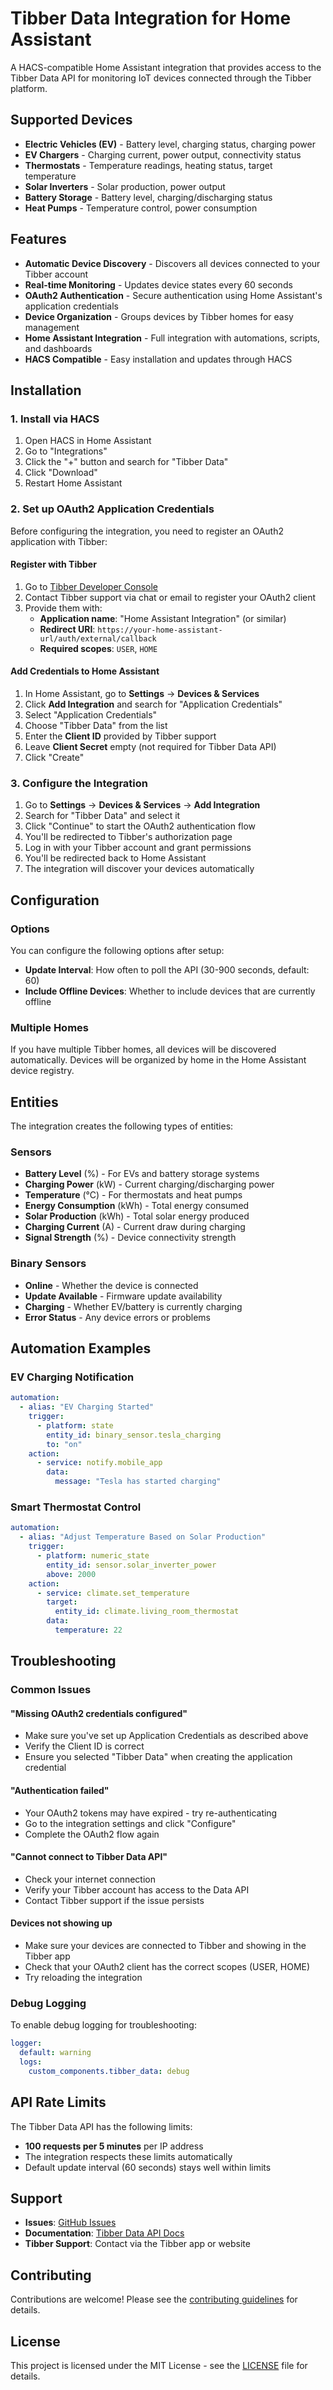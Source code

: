 # Tibber Data Integration for Home Assistant

A HACS-compatible Home Assistant integration that provides access to the Tibber Data API for monitoring IoT devices connected through the Tibber platform.

## Supported Devices

- **Electric Vehicles (EV)** - Battery level, charging status, charging power
- **EV Chargers** - Charging current, power output, connectivity status
- **Thermostats** - Temperature readings, heating status, target temperature
- **Solar Inverters** - Solar production, power output
- **Battery Storage** - Battery level, charging/discharging status
- **Heat Pumps** - Temperature control, power consumption

## Features

- **Automatic Device Discovery** - Discovers all devices connected to your Tibber account
- **Real-time Monitoring** - Updates device states every 60 seconds
- **OAuth2 Authentication** - Secure authentication using Home Assistant's application credentials
- **Device Organization** - Groups devices by Tibber homes for easy management
- **Home Assistant Integration** - Full integration with automations, scripts, and dashboards
- **HACS Compatible** - Easy installation and updates through HACS

## Installation

### 1. Install via HACS

1. Open HACS in Home Assistant
2. Go to "Integrations"
3. Click the "+" button and search for "Tibber Data"
4. Click "Download"
5. Restart Home Assistant

### 2. Set up OAuth2 Application Credentials

Before configuring the integration, you need to register an OAuth2 application with Tibber:

#### Register with Tibber
1. Go to [Tibber Developer Console](https://developer.tibber.com/)
2. Contact Tibber support via chat or email to register your OAuth2 client
3. Provide them with:
   - **Application name**: "Home Assistant Integration" (or similar)
   - **Redirect URI**: `https://your-home-assistant-url/auth/external/callback`
   - **Required scopes**: `USER`, `HOME`

#### Add Credentials to Home Assistant
1. In Home Assistant, go to **Settings** → **Devices & Services**
2. Click **Add Integration** and search for "Application Credentials"
3. Select "Application Credentials"
4. Choose "Tibber Data" from the list
5. Enter the **Client ID** provided by Tibber support
6. Leave **Client Secret** empty (not required for Tibber Data API)
7. Click "Create"

### 3. Configure the Integration

1. Go to **Settings** → **Devices & Services** → **Add Integration**
2. Search for "Tibber Data" and select it
3. Click "Continue" to start the OAuth2 authentication flow
4. You'll be redirected to Tibber's authorization page
5. Log in with your Tibber account and grant permissions
6. You'll be redirected back to Home Assistant
7. The integration will discover your devices automatically

## Configuration

### Options

You can configure the following options after setup:

- **Update Interval**: How often to poll the API (30-900 seconds, default: 60)
- **Include Offline Devices**: Whether to include devices that are currently offline

### Multiple Homes

If you have multiple Tibber homes, all devices will be discovered automatically. Devices will be organized by home in the Home Assistant device registry.

## Entities

The integration creates the following types of entities:

### Sensors
- **Battery Level** (%) - For EVs and battery storage systems
- **Charging Power** (kW) - Current charging/discharging power
- **Temperature** (°C) - For thermostats and heat pumps
- **Energy Consumption** (kWh) - Total energy consumed
- **Solar Production** (kWh) - Total solar energy produced
- **Charging Current** (A) - Current draw during charging
- **Signal Strength** (%) - Device connectivity strength

### Binary Sensors
- **Online** - Whether the device is connected
- **Update Available** - Firmware update availability
- **Charging** - Whether EV/battery is currently charging
- **Error Status** - Any device errors or problems

## Automation Examples

### EV Charging Notification
```yaml
automation:
  - alias: "EV Charging Started"
    trigger:
      - platform: state
        entity_id: binary_sensor.tesla_charging
        to: "on"
    action:
      - service: notify.mobile_app
        data:
          message: "Tesla has started charging"
```

### Smart Thermostat Control
```yaml
automation:
  - alias: "Adjust Temperature Based on Solar Production"
    trigger:
      - platform: numeric_state
        entity_id: sensor.solar_inverter_power
        above: 2000
    action:
      - service: climate.set_temperature
        target:
          entity_id: climate.living_room_thermostat
        data:
          temperature: 22
```

## Troubleshooting

### Common Issues

#### "Missing OAuth2 credentials configured"
- Make sure you've set up Application Credentials as described above
- Verify the Client ID is correct
- Ensure you selected "Tibber Data" when creating the application credential

#### "Authentication failed"
- Your OAuth2 tokens may have expired - try re-authenticating
- Go to the integration settings and click "Configure"
- Complete the OAuth2 flow again

#### "Cannot connect to Tibber Data API"
- Check your internet connection
- Verify your Tibber account has access to the Data API
- Contact Tibber support if the issue persists

#### Devices not showing up
- Make sure your devices are connected to Tibber and showing in the Tibber app
- Check that your OAuth2 client has the correct scopes (USER, HOME)
- Try reloading the integration

### Debug Logging

To enable debug logging for troubleshooting:

```yaml
logger:
  default: warning
  logs:
    custom_components.tibber_data: debug
```

## API Rate Limits

The Tibber Data API has the following limits:
- **100 requests per 5 minutes** per IP address
- The integration respects these limits automatically
- Default update interval (60 seconds) stays well within limits

## Support

- **Issues**: [GitHub Issues](https://github.com/steynovich/ha-tibber-data/issues)
- **Documentation**: [Tibber Data API Docs](https://developer.tibber.com/docs)
- **Tibber Support**: Contact via the Tibber app or website

## Contributing

Contributions are welcome! Please see the [contributing guidelines](CONTRIBUTING.md) for details.

## License

This project is licensed under the MIT License - see the [LICENSE](LICENSE) file for details.